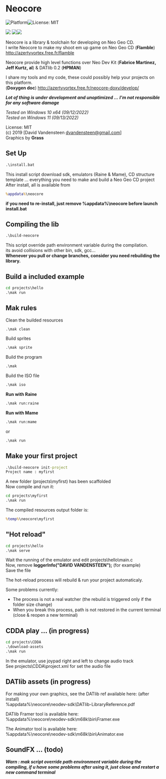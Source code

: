 # Neocore
![Platform](https://img.shields.io/badge/platform-%20%7C%20windows-lightgrey)![License: MIT](https://img.shields.io/badge/License-MIT-green.svg)  
  
![](https://media.giphy.com/media/TLfbmyW3523z24WONz/giphy.gif) ![](https://media.giphy.com/media/iFUh5AEPD4XfvpsvJh/giphy.gif)![](https://media.giphy.com/media/iJObJsdx6ud4zI7cS1/giphy.gif)

Neocore is a library &amp; toolchain for developing on Neo Geo CD.  
I write Neocore to make my shoot em up game on Neo Geo CD (**Flamble**) http://azertyvortex.free.fr/flamble  

Neocore provide high level functions over Neo Dev Kit (**Fabrice Martinez, Jeff Kurtz, al**) & DATlib 0.2 (**HPMAN**)  
  
I share my tools and my code, these could possibly help your projects on this platform.  
(**Doxygen doc**) http://azertyvortex.free.fr/neocore-doxy/develop/  
  
***Lot of thing is under development and unoptimized ...***
***I'm not responsible for any software damage***  
  
*Tested on Windows 10 x64 (09/12/2022)*  
*Tested on Windows 11 (09/13/2022)*  
  
License: MIT  
(c) 2019 [David Vandensteen <dvandensteen@gmail.com>]  
Graphics by **Grass**  
  
## Set Up
```cmd
.\install.bat
```
This install script download sdk, emulators (Raine & Mame), CD structure template ... everything you need to make and build a Neo Geo CD project  
After install, all is available from
```cmd
%appdata%\neocore
```
**if you need to re-install, just remove %appdata%\neocore before launch install.bat**
  
## Compiling the lib
```cmd
.\build-neocore
```
This script override path environment variable during the compilation.  
its avoid collisions with other bin, sdk, gcc...  
**Whenever you pull or change branches, consider you need rebuilding the library.**
  
## Build a included example
```cmd
cd projects\hello
.\mak run
```
  
## Mak rules
Clean the builded resources
```cmd
.\mak clean
```
Build sprites
```cmd
.\mak sprite
```
Build the program
```cmd
.\mak
```
Build the ISO file
```cmd
.\mak iso
```
**Run with Raine**
```cmd
.\mak run:raine
```
**Run with Mame**
```cmd
.\mak run:mame
```
or
```cmd
.\mak run
```
## Make your first project
```cmd
.\build-neocore init-project
Project name : myfirst
```
A new folder (projects\\myfirst) has been scaffolded  
Now compile and run it:  
```cmd
cd projects\myfirst
.\mak run
```
The compiled resources output folder is:
```cmd
%temp%\neocore\myfirst
```  
## "Hot reload"
```cmd
cd projects\hello
.\mak serve
```
  
Wait the running of the emulator and edit projects\hello\main.c  
Now, remove **loggerInfo("DAVID VANDENSTEEN");** (for example)  
Save the file
  
The hot-reload process will rebuild & run your project automaticaly.
  
Some problems currently:  
* The process is not a real watcher (the rebuild is triggered only if the folder size change)  
* When you break this process, path is not restored in the current terminal (close & reopen a new terminal)  
    
## CDDA play ... (in progress)
``` cmd
cd projects\CDDA
.\download-assets
.\mak run
```
  
In the emulator, use joypad right and left to change audio track  
See projects\CDDA\project.xml for set the audio file
  
## DATlib assets (in progress)
For making your own graphics, see the DATlib ref available here: (after install)  
%appdata%\neocore\neodev-sdk\DATlib-LibraryReference.pdf
  
DATlib Framer tool is available here:  
%appdata%\neocore\neodev-sdk\m68k\bin\Framer.exe
  
The Animator tool is available here:  
%appdata%\neocore\neodev-sdk\m68k\bin\Animator.exe
  
## SoundFX ... (todo)
  
___***Warn : mak script override path environment variable during the compiling, if u have some problems after using it, just close and restart a new command terminal***___